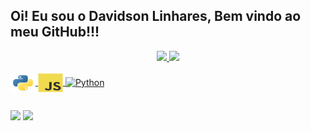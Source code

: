  ## Oi! Eu sou o Davidson Linhares, Bem vindo ao meu GitHub!!!
  
<div align="center">
  <a href="https://github.com/davidsonrj1">
  <img height="180em" src="https://github-readme-stats.vercel.app/api?username=Davidsonrj1&show_icons=true&theme=tokyonight&include_all_commits=true&count_private=true"/>
  <img height="150em" src="https://github-readme-stats.vercel.app/api/top-langs/?username=Davidsonrj1&layout=compact&langs_count=7&theme=tokyonight"/>
</div>
  <div style="display: inline_block"><br>
  <img align="center" alt="Python" height="30" width="40" src="https://raw.githubusercontent.com/devicons/devicon/master/icons/python/python-original.svg">
   <img align="center" alt="Python" height="30" width="40" src="https://raw.githubusercontent.com/devicons/devicon/master/icons/javascript/javascript-original.svg">
   <img align="center" alt="Python" height="30" width="40" src="https://raw.githubusercontent.com/devicons/devicon/master/icons/css/css">
</div>

 ##
  
  <div> 
  <a href="https://www.instagram.com/deivinrj/" target="_blank"><img src="https://img.shields.io/badge/-Instagram-%23E4405F?style=for-the-badge&logo=instagram&logoColor=white" target="_blank"></a>
  <a href="https://www.linkedin.com/in/davidsonrj1/" target="_blank"><img src="https://img.shields.io/badge/-LinkedIn-%230077B5?style=for-the-badge&logo=linkedin&logoColor=white" target="_blank"></a> 
 
</div>
